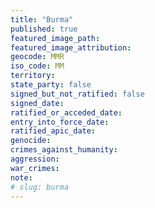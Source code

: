 ```yaml
---
title: "Burma"
published: true
featured_image_path:
featured_image_attribution:
geocode: MMR
iso_code: MM
territory:
state_party: false
signed_but_not_ratified: false
signed_date:
ratified_or_acceded_date:
entry_into_force_date:
ratified_apic_date:
genocide:
crimes_against_humanity:
aggression:
war_crimes:
note:
# slug: burma
---
```

